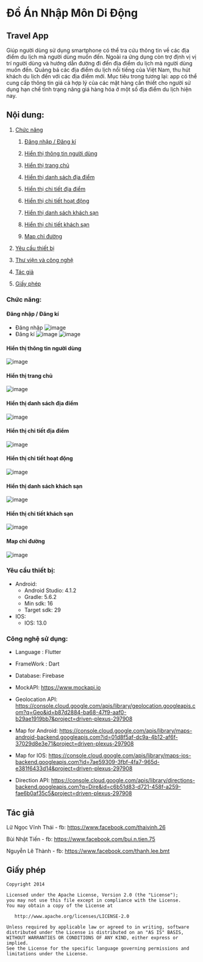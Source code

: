 # Đồ Án Nhập Môn Di Động

## Travel App
Giúp người dùng sử dụng smartphone có thể tra cứu thông tin về các địa điểm du lịch
mà người dùng muốn đến. Ngoài ra ứng dụng còn trợ định vị vị trí người dùng và hướng dẫn
đường đi đến địa điểm du lịch mà người dùng muốn đến.
Quảng bá các địa điểm du lịch nổi tiếng của Việt Nam, thu hút khách du lịch đến với
các địa điểm mới.
Mục tiêu trong tương lại: app có thể cung cấp thông tin giá cả hợp lý của các mặt hàng
cần thiết cho người sử dụng hạn chế tình trạng nâng giá hàng hóa ở một số địa điểm du lịch
hiện nay.

## Nội dung:
1. [Chức năng](#chức-năng)

   1. [Đăng nhập / Đăng kí](#đăng-nhập-/-đăng-kí)
   
   1. [Hiển thị thông tin người dùng](#)

   1. [Hiển thị trang chủ](#trang-chu)
   
   1. [Hiển thị danh sách địa điểm](#)

   1. [Hiển thị chi tiết địa điểm](#)
   
   1. [Hiển thị chi tiết hoạt động](#)
   
   1. [Hiển thị danh sách khách sạn](#)
   
   1. [Hiển thị chi tiết khách sạn](#)

   1. [Map chỉ đường](#)
   
1. [Yêu cầu thiết bị](#yêu-cầu-thiết-bị)

1. [Thư viện và công nghệ](#thư-viện-và-công-nghệ)

1. [Tác giả](#tác-giả)

1. [Giấy phép](#giấy-phép)
### Chức năng:
#### Đăng nhập / Đăng kí
  * Đăng nhập
  ![image](https://user-images.githubusercontent.com/56713327/105698521-935bb400-5f38-11eb-983f-bc9381d72f1c.PNG)
  * Đăng kí
  ![image](https://user-images.githubusercontent.com/56713327/105698523-948ce100-5f38-11eb-8bf5-2cd0e4a765f7.PNG)
  ![image](https://user-images.githubusercontent.com/56713327/105698526-95257780-5f38-11eb-9627-25d6e11f21bd.PNG)
#### Hiển thị thông tin người dùng
  ![image](https://user-images.githubusercontent.com/56713327/105698586-a4a4c080-5f38-11eb-8bf0-f33aa9c4bfa1.PNG)
#### Hiển thị trang chủ
  ![image](https://user-images.githubusercontent.com/56713327/105698529-9656a480-5f38-11eb-9c77-f162f20bbe44.PNG)
#### Hiển thị danh sách địa điểm
  ![image](https://user-images.githubusercontent.com/56713327/105698535-98206800-5f38-11eb-8b7f-32b717eb56b0.PNG)
#### Hiển thị chi tiết địa điểm
  ![image](https://user-images.githubusercontent.com/56713327/105698540-99ea2b80-5f38-11eb-936d-772d64e9de83.PNG)
#### Hiển thị chi tiết hoạt động
  ![image](https://user-images.githubusercontent.com/56713327/105698558-9e164900-5f38-11eb-91ab-e14df751c517.PNG)
#### Hiển thị danh sách khách sạn
  ![image](https://user-images.githubusercontent.com/56713327/105698538-99519500-5f38-11eb-9278-f1c365e28182.PNG)
#### Hiển thị chi tiết khách sạn
  ![image](https://user-images.githubusercontent.com/56713327/105698573-a2426680-5f38-11eb-80a5-5801aa37d6b2.PNG)
#### Map chỉ đường
  ![image](https://user-images.githubusercontent.com/56713327/105698567-a1113980-5f38-11eb-9d3b-f56a3f295cac.PNG)
### Yêu cầu thiết bị:

   - Android:
     + Android Studio: 4.1.2
     + Gradle: 5.6.2
     + Min sdk: 16
     + Target sdk: 29
   - IOS:
     + IOS: 13.0
     
### Công nghệ sử dụng:

- Language : Flutter

- FrameWork : Dart

- Database: Firebase

* MockAPI: https://www.mockapi.io

* Geolocation API: https://console.cloud.google.com/apis/library/geolocation.googleapis.com?q=Geo&id=b87d2884-ba68-47f9-aaf0-b29ae1919bb7&project=driven-plexus-297908 

* Map for Android: https://console.cloud.google.com/apis/library/maps-android-backend.googleapis.com?id=01d8f5af-dc9a-4b12-af6f-37029d8e3e71&project=driven-plexus-297908

* Map for IOS: https://console.cloud.google.com/apis/library/maps-ios-backend.googleapis.com?id=7ae59309-3fbf-4fa7-965d-e381f6433d14&project=driven-plexus-297908

* Direction API: https://console.cloud.google.com/apis/library/directions-backend.googleapis.com?q=Dire&id=c6b51d83-d721-458f-a259-fae6b0af35c5&project=driven-plexus-297908

## Tác giả

Lữ Ngọc Vĩnh Thái - fb: https://www.facebook.com/thaivinh.26

Bùi Nhật Tiến - fb: https://www.facebook.com/bui.n.tien.75

Nguyễn Lê Thành - fb: https://www.facebook.com/thanh.lee.bmt

## Giấy phép

    Copyright 2014

    Licensed under the Apache License, Version 2.0 (the "License");
    you may not use this file except in compliance with the License.
    You may obtain a copy of the License at

       http://www.apache.org/licenses/LICENSE-2.0

    Unless required by applicable law or agreed to in writing, software
    distributed under the License is distributed on an "AS IS" BASIS,
    WITHOUT WARRANTIES OR CONDITIONS OF ANY KIND, either express or implied.
    See the License for the specific language governing permissions and
    limitations under the License.
